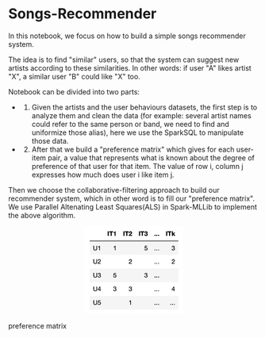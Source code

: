 # Songs-Recommender

In this notebook, we focus on how to build a simple songs recommender system.

The idea is to find "similar" users, so that the system can suggest new artists according to these similarities. In other words: if user "A" likes artist "X", a similar user "B" could like "X" too.

Notebook can be divided into two parts:

 * 1. Given the artists and the user behaviours datasets, the first step is to analyze them and clean the data (for example: several artist names could refer to the same person or band, we need to find and uniformize those alias), here we use the SparkSQL to manipulate those data.

 * 2. After that we build a "preference matrix" which gives for each user-item pair, a value that represents what is known about the degree of preference of that user for that item. The value of row i, column j expresses how much does user i like item j. 

 Then we choose the collaborative-filtering approach to build our recommender system, which in other word is to fill our "preference matrix". We use Parallel Altenating Least Squares(ALS) in Spark-MLLib to implement the above algorithm.

<p align="center">
    <img src="images/matrix_img.png" width="200">
    <figcaption>preference matrix</figcaption>
</p>
